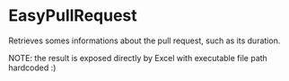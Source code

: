 # EasyPullRequest
Retrieves somes informations about the pull request, such as its duration.

NOTE: the result is exposed directly by Excel with executable file path hardcoded :)
